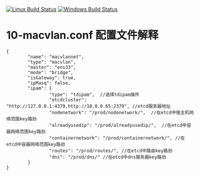 [![Linux Build Status](https://travis-ci.org/containernetworking/plugins.svg?branch=master)](https://travis-ci.org/containernetworking/plugins)
[![Windows Build Status](https://ci.appveyor.com/api/projects/status/kcuubx0chr76ev86/branch/master?svg=true)](https://ci.appveyor.com/project/cni-bot/plugins/branch/master)

# 10-macvlan.conf 配置文件解释
```
{
        "name": "macvlannet",   
        "type": "macvlan",
        "master": "ens33",
        "mode": "bridge",
        "isGateway": true,
        "ipMasq": false,
        "ipam": {
                "type": "tdipam",  //选择tdipam插件
                "etcdcluster": "http://127.0.0.1:4379,http://10.0.0.65:2379", //etcd服务器地址
                "nodenetwork": "/prod/nodenetwork/",  //在etcd中宿主机网络范围key路劲
                "alreadyusedip": "/prod/alreadyusedip/",  //在etcd中容器网络范围key路劲
                "containernetwork": "/prod/containernetwork/", //在etcd中容器网络范围key路劲
                "routes": "/prod/routes/", //在etcd中路由key路劲 
                "dns": "/prod/dns/" //在etcd中dns服务器key路劲 
        }
}


